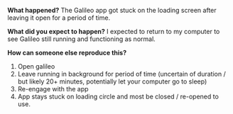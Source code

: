 **What happened?**
The Galileo app got stuck on the loading screen after leaving it open for a period of time.

**What did you expect to happen?**
I expected to return to my computer to see Galileo still running and functioning as normal.

**How can someone else reproduce this?**

  1. Open galileo
  2. Leave running in background for period of time (uncertain of duration / but likely 20+ minutes, potentially let your computer go to sleep)
  3. Re-engage with the app
  4. App stays stuck on loading circle and most be closed / re-opened to use.